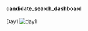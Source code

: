 #### candidate_search_dashboard

Day1
![day1](https://user-images.githubusercontent.com/18251657/42488581-3f73fee8-83d4-11e8-8d90-ed32e2b6e02a.png)
